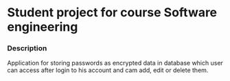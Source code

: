 # Student project for course Software engineering

### Description

Application for storing passwords as encrypted data in database which user can access after login to his account and cam add, edit or delete them.
